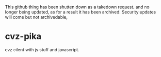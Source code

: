 This github thing has been shutten down as a takedown request. and no longer being updated, as for a result it has been archived. Security updates will come but not archivedable,
# cvz-pika
cvz cilent with js stuff and javascript.
